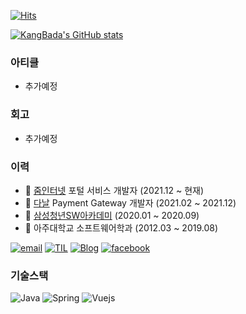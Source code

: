 [![Hits](https://hits.seeyoufarm.com/api/count/incr/badge.svg?url=https%3A%2F%2Fgithub.com%2Fkangbada0728&count_bg=%2379C83D&title_bg=%23555555&icon=&icon_color=%23E7E7E7&title=hits&edge_flat=false)](https://hits.seeyoufarm.com)

[![KangBada's GitHub stats](https://github-readme-stats.vercel.app/api?username=kangbada0728)](https://github.com/kangbada0728)

### 아티클

- 추가예정

### 회고

- 추가예정

### 이력

- :office: [줌인터넷](https://zuminternet.com/) 포털 서비스 개발자 (2021.12 ~ 현재)
- :office: [다날](https://www.danal.co.kr/) Payment Gateway 개발자 (2021.02 ~ 2021.12)
- :trolleybus: [삼성청년SW아카데미](https://www.ssafy.com/) (2020.01 ~ 2020.09)
- :school: 아주대학교 소프트웨어학과 (2012.03 ~ 2019.08)

[![email](https://img.shields.io/badge/Email-kangbada0728%40gmail.com-critical)](kangbada0728@gmail.com)
[![TIL](https://img.shields.io/badge/TIL-https://github.com/kangbada0728/TIL/-%23333?labelColor=%23aaa)](https://junilhwang.github.io/TIL)
[![Blog](https://img.shields.io/badge/Blog-https://kangbada0728.github.io/-%23333?labelColor=%23aaa)](https://kangbada0728.github.io/)
[![facebook](https://img.shields.io/badge/facebook-1877f2?style=flat-square&logo=facebook&logoColor=white)](https://www.facebook.com/profile.php?id=100037780485114)

### 기술스택

![Java](https://img.shields.io/badge/Java-333)
![Spring](https://img.shields.io/badge/Spring-6db33f)
![Vuejs](https://img.shields.io/badge/Vuejs-4fc08d)
